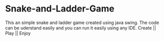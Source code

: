 # Snake-and-Ladder-Game
This an simple snake and ladder game created using java swing.
The code can be uderstand easily and you can run it easily using any IDE.
Create || Play || Enjoy 

